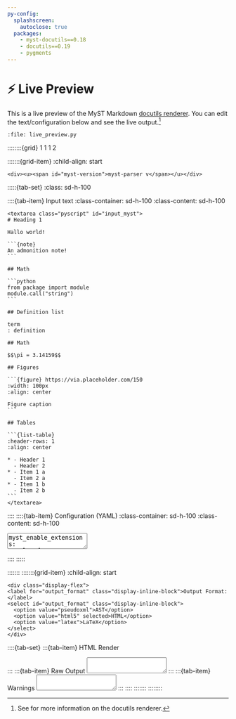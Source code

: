 ```yaml
---
py-config:
  splashscreen:
    autoclose: true
  packages:
    - myst-docutils==0.18
    - docutils==0.19
    - pygments
---
```


# ⚡️ Live Preview

This is a live preview of the MyST Markdown [docutils renderer](docutils.md).
You can edit the text/configuration below and see the live output.[^note]

[^note]: See [](docutils.md) for more information on the docutils renderer.

```{py-script}
:file: live_preview.py
```

::::::::{grid} 1 1 1 2

:::::::{grid-item}
:child-align: start

```{raw} html
<div><u><span id="myst-version">myst-parser v</span></u></div>
```

:::::{tab-set}
:class: sd-h-100

::::{tab-item} Input text
:class-container: sd-h-100
:class-content: sd-h-100

````{raw} html
<textarea class="pyscript" id="input_myst">
# Heading 1

Hallo world!

```{note}
An admonition note!
```

## Math

```python
from package import module
module.call("string")
```

## Definition list

term
: definition

## Math

$$\pi = 3.14159$$

## Figures

```{figure} https://via.placeholder.com/150
:width: 100px
:align: center

Figure caption
```

## Tables

```{list-table}
:header-rows: 1
:align: center

* - Header 1
  - Header 2
* - Item 1 a
  - Item 2 a
* - Item 1 b
  - Item 2 b
```
</textarea>
````

::::
::::{tab-item} Configuration (YAML)
:class-container: sd-h-100
:class-content: sd-h-100

<textarea class="pyscript" id="input_config">
myst_enable_extensions:
- colon_fence
- deflist
- dollarmath
myst_highlight_code_blocks: true
</textarea>
::::
:::::

:::::::
:::::::{grid-item}
:child-align: start

```{raw} html
<div class="display-flex">
<label for="output_format" class="display-inline-block">Output Format:</label>
<select id="output_format" class="display-inline-block">
  <option value="pseudoxml">AST</option>
  <option value="html5" selected>HTML</option>
  <option value="latex">LaTeX</option>
</select>
</div>
```

::::{tab-set}
:::{tab-item} HTML Render
<div class="pyscript" id="output_html"></div>
:::
:::{tab-item} Raw Output
<textarea class="pyscript" id="output_raw" readonly="true"></textarea>
:::
:::{tab-item} Warnings
<textarea class="pyscript" id="output_warnings" readonly="true"></textarea>
:::
::::
:::::::
::::::::
